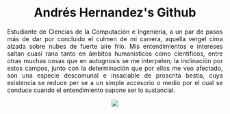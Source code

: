 <h1 align="center">
  Andrés Hernandez's Github
</h1>

<p align="justify">
Estudiante de Ciencias de la Computación e Ingeniería, a un par de pasos más de dar por concluido el culmen de mi carrera, aquella vergel cima alzada sobre nubes de fuerte aire frío. Mis entendimientos e intereses saltan cuasi rana tanto en ámbitos humanisticos como cientificos, entre otras muchas cosas que en autognosis se me interpelen; la inclinación por estos campos, junto con la determinación que por ellos me veo afectado, son una especie descomunal e insaciable de proscrita bestia, cuya existencia se reduce per se a un simple accesorio o medio por el cual se conduce cuando el entendimiento supone ser lo sustancial.
</p>

<div align="center">
<a href="https://jetzalterity.neocities.org/"><img src="https://raw.githubusercontent.com/ainfanthe/ainfanthe/main/assets/Doré.png"/></a>
</div>

